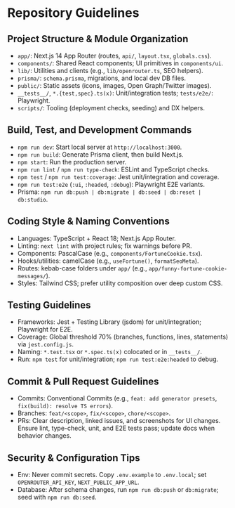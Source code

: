  # Repository Guidelines

## Project Structure & Module Organization
- `app/`: Next.js 14 App Router (routes, `api/`, `layout.tsx`, `globals.css`).
- `components/`: Shared React components; UI primitives in `components/ui`.
- `lib/`: Utilities and clients (e.g., `lib/openrouter.ts`, SEO helpers).
- `prisma/`: `schema.prisma`, migrations, and local dev DB files.
- `public/`: Static assets (icons, images, Open Graph/Twitter images).
- `__tests__/`, `*.{test,spec}.ts(x)`: Unit/integration tests; `tests/e2e/`: Playwright.
- `scripts/`: Tooling (deployment checks, seeding) and DX helpers.

## Build, Test, and Development Commands
- `npm run dev`: Start local server at `http://localhost:3000`.
- `npm run build`: Generate Prisma client, then build Next.js.
- `npm start`: Run the production server.
- `npm run lint` / `npm run type-check`: ESLint and TypeScript checks.
- `npm test` / `npm run test:coverage`: Jest unit/integration and coverage.
- `npm run test:e2e` (`:ui`, `:headed`, `:debug`): Playwright E2E variants.
- Prisma: `npm run db:push | db:migrate | db:seed | db:reset | db:studio`.

## Coding Style & Naming Conventions
- Languages: TypeScript + React 18; Next.js App Router.
- Linting: `next lint` with project rules; fix warnings before PR.
- Components: PascalCase (e.g., `components/FortuneCookie.tsx`).
- Hooks/utilities: camelCase (e.g., `useFortune()`, `formatSeoMeta`).
- Routes: kebab-case folders under `app/` (e.g., `app/funny-fortune-cookie-messages/`).
- Styles: Tailwind CSS; prefer utility composition over deep custom CSS.

## Testing Guidelines
- Frameworks: Jest + Testing Library (jsdom) for unit/integration; Playwright for E2E.
- Coverage: Global threshold 70% (branches, functions, lines, statements) via `jest.config.js`.
- Naming: `*.test.tsx` or `*.spec.ts(x)` colocated or in `__tests__/`.
- Run: `npm test` for unit/integration; `npm run test:e2e:headed` to debug.

## Commit & Pull Request Guidelines
- Commits: Conventional Commits (e.g., `feat: add generator presets`, `fix(build): resolve TS errors`).
- Branches: `feat/<scope>`, `fix/<scope>`, `chore/<scope>`.
- PRs: Clear description, linked issues, and screenshots for UI changes. Ensure lint, type-check, unit, and E2E tests pass; update docs when behavior changes.

## Security & Configuration Tips
- Env: Never commit secrets. Copy `.env.example` to `.env.local`; set `OPENROUTER_API_KEY`, `NEXT_PUBLIC_APP_URL`.
- Database: After schema changes, run `npm run db:push` or `db:migrate`; seed with `npm run db:seed`.
